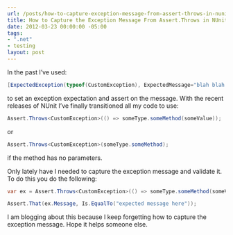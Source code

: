 ```yaml
---
url: /posts/how-to-capture-exception-message-from-assert-throws-in-nunit
title: How to Capture the Exception Message From Assert.Throws in NUnit
date: 2012-03-23 00:00:00 -05:00
tags:
- ".net"
- testing
layout: post
---
```


In the past I’ve used:

```csharp
[ExpectedException(typeof(CustomException), ExpectedMessage="blah blah blah")]
```

to set an exception expectation and assert on the message. With the recent releases of NUnit I’ve finally transitioned all my code to use:

```csharp
Assert.Throws<CustomException>(() => someType.someMethod(someValue));
```

or

```csharp
Assert.Throws<CustomException>(someType.someMethod);
```

if the method has no parameters.

Only lately have I needed to capture the exception message and validate it. To do this you do the following:

```csharp
var ex = Assert.Throws<CustomException>(() => someType.someMethod(someValue));

Assert.That(ex.Message, Is.EqualTo("expected message here"));
```

I am blogging about this because I keep forgetting how to capture the exception message. Hope it helps someone else.
